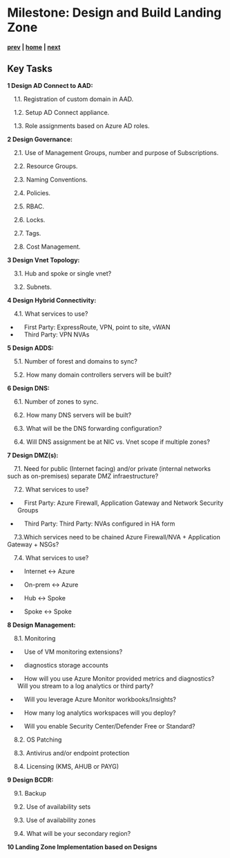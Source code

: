 # Milestone: Design and Build Landing Zone

#### [prev](./assess.md) | [home](./welcome.md)  | [next](./testing.md)

## Key Tasks

**1 Design AD Connect to AAD:** 

&nbsp;&nbsp;&nbsp;&nbsp;1.1\. Registration of custom domain in AAD.

&nbsp;&nbsp;&nbsp;&nbsp;1.2\. Setup AD Connect appliance.

&nbsp;&nbsp;&nbsp;&nbsp;1.3\. Role assignments based on  Azure AD roles.

**2 Design Governance:** 

&nbsp;&nbsp;&nbsp;&nbsp;2.1\. Use of Management Groups, number and purpose of Subscriptions.

&nbsp;&nbsp;&nbsp;&nbsp;2.2\. Resource Groups.

&nbsp;&nbsp;&nbsp;&nbsp;2.3\. Naming Conventions.

&nbsp;&nbsp;&nbsp;&nbsp;2.4\. Policies.

&nbsp;&nbsp;&nbsp;&nbsp;2.5\. RBAC.

&nbsp;&nbsp;&nbsp;&nbsp;2.6\. Locks.

&nbsp;&nbsp;&nbsp;&nbsp;2.7\. Tags.

&nbsp;&nbsp;&nbsp;&nbsp;2.8\. Cost Management.

**3 Design Vnet Topology:** 

&nbsp;&nbsp;&nbsp;&nbsp;3.1\. Hub and spoke or single vnet?

&nbsp;&nbsp;&nbsp;&nbsp;3.2\. Subnets.

**4 Design Hybrid Connectivity:** 

&nbsp;&nbsp;&nbsp;&nbsp;4.1\. What services to use?

- &nbsp;&nbsp;&nbsp;&nbsp;First Party: ExpressRoute, VPN, point to site, vWAN
- &nbsp;&nbsp;&nbsp;&nbsp;Third Party: VPN NVAs
 
**5 Design ADDS:** 

&nbsp;&nbsp;&nbsp;&nbsp;5.1\. Number of forest and domains to sync?

&nbsp;&nbsp;&nbsp;&nbsp;5.2\. How many domain controllers servers will be built?

**6 Design DNS:** 

&nbsp;&nbsp;&nbsp;&nbsp;6.1\. Number of zones to sync.

&nbsp;&nbsp;&nbsp;&nbsp;6.2\. How many DNS servers will be built?

&nbsp;&nbsp;&nbsp;&nbsp;6.3\. What will be the DNS forwarding configuration?

&nbsp;&nbsp;&nbsp;&nbsp;6.4\. Will DNS assignment be at NIC vs. Vnet scope if multiple zones?

**7 Design DMZ(s):** 

&nbsp;&nbsp;&nbsp;&nbsp;7.1\. Need for public (Internet facing) and/or private (internal networks such as on-premises) separate DMZ infraestructure?

&nbsp;&nbsp;&nbsp;&nbsp;7.2\. What services to use?

- &nbsp;&nbsp;&nbsp;&nbsp;First Party: Azure Firewall, Application Gateway and Network Security Groups

- &nbsp;&nbsp;&nbsp;&nbsp;Third Party: Third Party: NVAs configured in HA form

&nbsp;&nbsp;&nbsp;&nbsp;7.3\.Which services need to be chained Azure Firewall/NVA + Application Gateway + NSGs?

&nbsp;&nbsp;&nbsp;&nbsp;7.4\. What services to use?

- &nbsp;&nbsp;&nbsp;&nbsp;Internet <-> Azure

- &nbsp;&nbsp;&nbsp;&nbsp;On-prem <-> Azure

- &nbsp;&nbsp;&nbsp;&nbsp;Hub <-> Spoke

- &nbsp;&nbsp;&nbsp;&nbsp;Spoke <-> Spoke

**8 Design Management:** 

&nbsp;&nbsp;&nbsp;&nbsp;8.1\. Monitoring
- &nbsp;&nbsp;&nbsp;&nbsp;Use of VM monitoring extensions?

- &nbsp;&nbsp;&nbsp;&nbsp;diagnostics storage accounts

- &nbsp;&nbsp;&nbsp;&nbsp;How will you use Azure Monitor provided metrics and diagnostics? Will you stream to a log analytics or third party?

- &nbsp;&nbsp;&nbsp;&nbsp;Will you leverage Azure Monitor workbooks/Insights?

- &nbsp;&nbsp;&nbsp;&nbsp;How many log analytics workspaces will you deploy?
 
- &nbsp;&nbsp;&nbsp;&nbsp;Will you enable Security Center/Defender Free or Standard?

&nbsp;&nbsp;&nbsp;&nbsp;8.2\. OS Patching 

&nbsp;&nbsp;&nbsp;&nbsp;8.3\. Antivirus and/or endpoint protection

&nbsp;&nbsp;&nbsp;&nbsp;8.4\. Licensing (KMS, AHUB or PAYG)

**9 Design BCDR:** 

&nbsp;&nbsp;&nbsp;&nbsp;9.1\. Backup

&nbsp;&nbsp;&nbsp;&nbsp;9.2\. Use of availability sets

&nbsp;&nbsp;&nbsp;&nbsp;9.3\. Use of availability zones

&nbsp;&nbsp;&nbsp;&nbsp;9.4\. What will be your secondary region?

**10 Landing Zone Implementation based on Designs** 